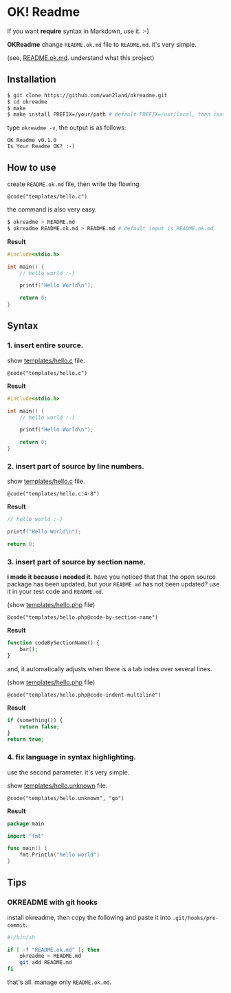   OK! Readme
==========

If you want **require** syntax in Markdown, use it. :-)

**OKReadme** change `README.ok.md` file to `README.md`. it's very simple.

(see, [README.ok.md](README.ok.md). understand what this project)

## Installation

```sh
$ git clone https://github.com/wan2land/okreadme.git
$ cd okreadme
$ make
$ make install PREFIX=/your/path # default PREFIX=/usr/local, then install /usr/local/bin path!
```

type `okreadme -v`, the output is as follows:

```
OK Readme v0.1.0
Is Your Readme OK? :-)
```

## How to use

create `README.ok.md` file, then write the flowing. 

```
@code("templates/hello.c")
```

the command is also very easy.

```sh
$ okreadme > README.md
$ okreadme README.ok.md > README.md # default input is README.ok.md
```

**Result**

```c
#include<stdio.h>

int main() {
	// hello world :-)

	printf("Hello World\n");

	return 0;
}
```

## Syntax

### 1. insert entire source.

show [templates/hello.c](templates/hello.c) file.

```
@code("templates/hello.c")
```

**Result**

```c
#include<stdio.h>

int main() {
	// hello world :-)

	printf("Hello World\n");

	return 0;
}
```


### 2. insert part of source by line numbers.

show [templates/hello.c](templates/hello.c) file.

```
@code("templates/hello.c:4-8")
```

**Result**

```c
// hello world :-)

printf("Hello World\n");

return 0;
```

### 3. insert part of source by section name.

**i made it because i needed it.** have you noticed that that the open source package has been updated,
but your `README.md` has not been updated? use it in your test code and `README.md`.

(show [templates/hello.php](templates/hello.php) file)

```
@code("templates/hello.php@code-by-section-name")
```

**Result**

```php
function codeBySectionName() {
    bar();
}
```

and, it automatically adjusts when there is a tab index over several lines.

(show [templates/hello.php](templates/hello.php) file)

```
@code("templates/hello.php@code-indent-multiline")
```

**Result**

```php
if (something()) {
    return false;
}
return true;
```


### 4. fix language in syntax highlighting.

use the second parameter. it's very simple.

show [templates/hello.unknown](templates/hello.unknown) file.

```
@code("templates/hello.unknown", "go")
```

**Result**

```go
package main

import "fmt"

func main() {
    fmt.Println("hello world")
}
```

## Tips

### OKREADME with git hooks

install okreadme, then copy the following and paste it into `.git/hooks/pre-commit`.

```sh
#!/bin/sh

if [ -f "README.ok.md" ]; then
	okreadme > README.md
	git add README.md
fi
```

that's all. manage only `README.ok.md`.
